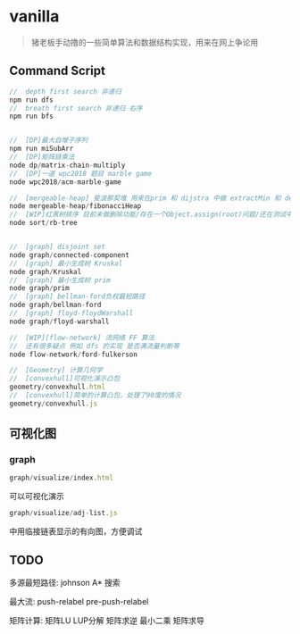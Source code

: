 # vanilla

 > 猪老板手动撸的一些简单算法和数据结构实现，用来在网上争论用

## Command Script
``` javascript
//  depth first search 非递归
npm run dfs
//  breath first search 非递归 右序
npm run bfs


//  [DP]最大自增子序列  
npm run miSubArr
//  [DP]矩阵链乘法
node dp/matrix-chain-multiply
//  [DP]一道 wpc2018 题目 marble game
node wpc2018/acm-marble-game

//  [mergeable-heap] 斐波那契堆 用来在prim 和 dijstra 中做 extractMin 和 decrease key
node mergeable-heap/fibonacciHeap
//  [WIP]红黑树排序 目前未做删除功能/存在一个Object.assign(root)问题/还在测试中
node sort/rb-tree


//  [graph] disjoint set
node graph/connected-component
//  [graph] 最小生成树 Kruskal
node graph/Kruskal
//  [graph] 最小生成树 prim
node graph/prim
//  [graph] bellman-ford负权最短路径
node graph/bellman-ford
//  [graph] floyd-floydWarshall
node graph/floyd-warshall

//  [WIP][flow-network] 流网络 FF 算法
//  还有很多疑点 例如 dfs 的实现 是否满流量判断等
node flow-network/ford-fulkerson

//  [Geometry] 计算几何学
//  [convexhull]可视化演示凸包
geometry/convexhull.html
//  [convexhull]简单的计算凸包，处理了90度的情况
geometry/convexhull.js


```

## 可视化图
### graph

``` javascript
graph/visualize/index.html
```
可以可视化演示
``` javascript
graph/visualize/adj-list.js
```
中用临接链表显示的有向图，方便调试

## TODO
多源最短路径:
johnson
A* 搜索

最大流:
push-relabel
pre-push-relabel

矩阵计算:
矩阵LU LUP分解
矩阵求逆
最小二乘
矩阵求导
